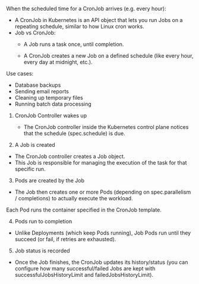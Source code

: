 When the scheduled time for a CronJob arrives (e.g. every hour):

- A CronJob in Kubernetes is an API object that lets you run Jobs on a repeating schedule, similar to how Linux cron works.
- Job vs CronJob:
   - A Job runs a task once, until completion.

   - A CronJob creates a new Job on a defined schedule (like every hour, every day at midnight, etc.).

Use cases:
- Database backups
- Sending email reports
- Cleaning up temporary files
- Running batch data processing


1. CronJob Controller wakes up
   - The CronJob controller inside the Kubernetes control plane notices that the schedule (spec.schedule) is due.

2. A Job is created
  - The CronJob controller creates a Job object.
  - This Job is responsible for managing the execution of the task for that specific run.

3. Pods are created by the Job
  - The Job then creates one or more Pods (depending on spec.parallelism / completions) to actually execute the workload.

Each Pod runs the container specified in the CronJob template.

4. Pods run to completion
  - Unlike Deployments (which keep Pods running), Job Pods run until they succeed (or fail, if retries are exhausted).

5. Job status is recorded
  - Once the Job finishes, the CronJob updates its history/status (you can configure how many successful/failed Jobs are kept with successfulJobsHistoryLimit and failedJobsHistoryLimit).